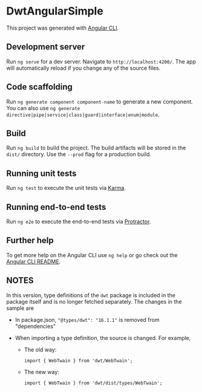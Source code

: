 # DwtAngularSimple

This project was generated with [Angular CLI](https://github.com/angular/angular-cli).

## Development server

Run `ng serve` for a dev server. Navigate to `http://localhost:4200/`. The app will automatically reload if you change any of the source files.

## Code scaffolding

Run `ng generate component component-name` to generate a new component. You can also use `ng generate directive|pipe|service|class|guard|interface|enum|module`.

## Build

Run `ng build` to build the project. The build artifacts will be stored in the `dist/` directory. Use the `--prod` flag for a production build.

## Running unit tests

Run `ng test` to execute the unit tests via [Karma](https://karma-runner.github.io).

## Running end-to-end tests

Run `ng e2e` to execute the end-to-end tests via [Protractor](http://www.protractortest.org/).

## Further help

To get more help on the Angular CLI use `ng help` or go check out the [Angular CLI README](https://github.com/angular/angular-cli/blob/master/README.md).


## NOTES

In this version, type definitions of the `dwt` package is included in the package itself and is no longer fetched separately. The changes in the sample are

* In package.json,  `"@types/dwt": "16.1.1"` is removed from "dependencies"
* When importing a type definition, the source is changed. For example, 

  + The old way: 
	```
	import { WebTwain } from 'dwt/WebTwain'; 
	```
  + The new way:
	```
	import { WebTwain } from 'dwt/dist/types/WebTwain';
	```